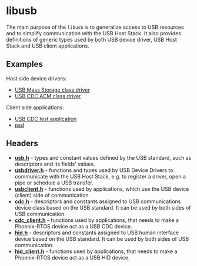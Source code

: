 # libusb
The main purpose of the `libusb` is to generalize access to USB resources and to simplify communication with the USB Host Stack. It also provides definitions of generic types used by both USB device driver, USB Host Stack and USB client applications.

## Examples
Host side device drivers:
* [USB Mass Storage class driver](https://github.com/phoenix-rtos/phoenix-rtos-devices/blob/master/storage/umass/umass.c)
* [USB CDC ACM class driver](https://github.com/phoenix-rtos/phoenix-rtos-devices/blob/master/tty/usbacm/usbacm.c)

Client side applications:
* [USB CDC test application](https://github.com/phoenix-rtos/phoenix-rtos-devices/blob/master/usb/cdc-demo/cdc-demo.c)
* [psd](https://github.com/phoenix-rtos/phoenix-rtos-utils/tree/master/core/psd)

## Headers
* [**usb.h**](https://github.com/phoenix-rtos/phoenix-rtos-usb/blob/master/libusb/usb.h) - types and constant values defined by the USB standard, such as descriptors and its fields' values.
* [**usbdriver.h**](https://github.com/phoenix-rtos/phoenix-rtos-usb/blob/master/libusb/usbdriver.h) - functions and types used by USB Device Drivers to communicate with the USB Host Stack, e.g. to register a driver, open a pipe or schedule a USB transfer.
* [**usbclient.h**](https://github.com/phoenix-rtos/phoenix-rtos-usb/blob/master/libusb/usbclient.h) - functions used by applications, which use the USB device (client) side of communication.
* [**cdc.h**](https://github.com/phoenix-rtos/phoenix-rtos-usb/blob/master/libusb/cdc.h) - descriptors and constants assigned to USB communications device class based on the USB standard. It can be used by both sides of USB communication.
* [**cdc_client.h**](https://github.com/phoenix-rtos/phoenix-rtos-usb/blob/master/libusb/cdc_client.h) - functions used by applications, that needs to make a Phoenix-RTOS device act as a USB CDC device.
* [**hid.h**](https://github.com/phoenix-rtos/phoenix-rtos-usb/blob/master/libusb/hid.h) - descriptors and constants assigned to USB human interface device based on the USB standard. It can be used by both sides of USB communication.
* [**hid_client.h**](https://github.com/phoenix-rtos/phoenix-rtos-usb/blob/master/libusb/hid_client.h) - functions used by applications, that needs to make a Phoenix-RTOS device act as a USB HID device.
